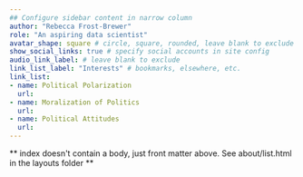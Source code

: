 ```yaml
---
## Configure sidebar content in narrow column
author: "Rebecca Frost-Brewer"
role: "An aspiring data scientist"
avatar_shape: square # circle, square, rounded, leave blank to exclude
show_social_links: true # specify social accounts in site config
audio_link_label: # leave blank to exclude
link_list_label: "Interests" # bookmarks, elsewhere, etc.
link_list:
- name: Political Polarization
  url: 
- name: Moralization of Politics
  url: 
- name: Political Attitudes
  url: 
---
```


** index doesn't contain a body, just front matter above.
See about/list.html in the layouts folder **